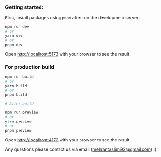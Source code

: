 ### Getting started:

First, install packages using `pnpm` after run the development server:

```bash
npm run dev
# or
yarn dev
# or
pnpm dev
```

Open [http://localhost:5173](http://localhost:5173) with your browser to see the result.

### For production build

```bash
npm run build
# or
yarn build
# or
pnpm build

# After build

npm run preview
# or
yarn preview
# or
pnpm preview
```

Open [http://localhost:4173](http://localhost:4173) with your browser to see the result.

Any questions please contact us via email (mehrantaslimi92@gmail.com) :)
